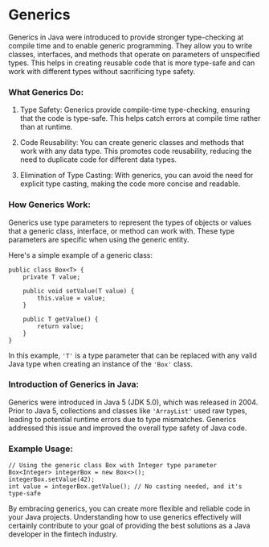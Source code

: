 # Generics

Generics in Java were introduced to provide stronger type-checking at compile time and to
enable generic programming. They allow you to write classes, interfaces, and methods that
operate on parameters of unspecified types. This helps in creating reusable code that is more
type-safe and can work with different types without sacrificing type safety.

### What Generics Do:

1. Type Safety:
Generics provide compile-time type-checking, ensuring that the code is type-safe. This helps
catch errors at compile time rather than at runtime.

2. Code Reusability:
You can create generic classes and methods that work with any data type. This promotes code
reusability, reducing the need to duplicate code for different data types.

3. Elimination of Type Casting:
With generics, you can avoid the need for explicit type casting, making the code more concise
and readable.

### How Generics Work:
Generics use type parameters to represent the types of objects or values that a generic class,
interface, or method can work with. These type parameters are specific when using the generic
entity.

Here's a simple example of a generic class:
```
public class Box<T> {
    private T value;
    
    public void setValue(T value) {
        this.value = value;
    }
    
    public T getValue() {
        return value;
    }
}
```
In this example, `'T'` is a type parameter that can be replaced with any valid Java type when
creating an instance of the `'Box'` class.

### Introduction of Generics in Java:
Generics were introduced in Java 5 (JDK 5.0), which was released in 2004. Prior to Java 5,
collections and classes like `'ArrayList'` used raw types, leading to potential runtime
errors due to type mismatches. Generics addressed this issue and improved the overall type
safety of Java code.

### Example Usage:
```
// Using the generic class Box with Integer type parameter
Box<Integer> integerBox = new Box<>();
integerBox.setValue(42);
int value = integerBox.getValue(); // No casting needed, and it's type-safe
```

By embracing generics, you can create more flexible and reliable code in your Java projects.
Understanding how to use generics effectively will certainly contribute to your goal of
providing the best solutions as a Java developer in the fintech industry.
